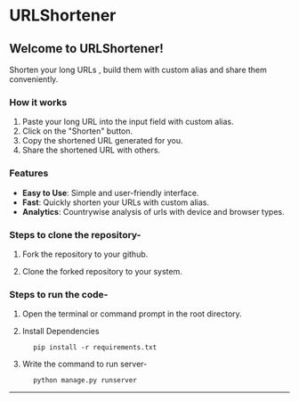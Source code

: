 # URLShortener

## Welcome to URLShortener!

Shorten your long URLs , build them with custom alias and share them conveniently.

### How it works

1. Paste your long URL into the input field with custom alias.
2. Click on the "Shorten" button.
3. Copy the shortened URL generated for you.
4. Share the shortened URL with others.

### Features

- **Easy to Use**: Simple and user-friendly interface.
- **Fast**: Quickly shorten your URLs with custom alias.
- **Analytics**: Countrywise analysis of urls with device and browser types.

### Steps to clone the repository-

1. Fork the repository to your github.

2. Clone the forked repository to your system.

### Steps to run the code-

1. Open the terminal or command prompt in the root directory.

2. Install Dependencies

```
      pip install -r requirements.txt
```

3. Write the command to run server-

```
      python manage.py runserver
```

---

